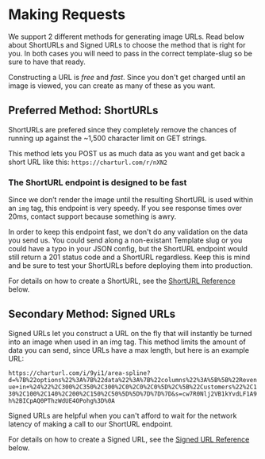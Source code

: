 # Making Requests

We support 2 different methods for generating image URLs.
Read below about ShortURLs and Signed URLs to choose the
method that is right for you. In both cases you will need to pass in the
correct template-slug so be sure to have that ready.

Constructing a URL is *free* and *fast*. Since you don't get charged until
an image is viewed, you can create as many of these as you want.

## Preferred Method: ShortURLs

ShortURLs are prefered since they completely remove the chances of running up
against the ~1,500 character limit on GET strings.

This method lets you POST us as much data as you want and get back a short
URL like this: `https://charturl.com/r/nXN2`

### The ShortURL endpoint is designed to be fast

Since we don’t render the image until the resulting ShortURL is used within an
`img` tag, this endpoint is very speedy. If you see response times over
20ms, contact support because something is awry.

In order to keep this endpoint fast, we don't do any validation on the data you send us.
You could send along a non-existant Template slug or you could have a typo in your JSON
config, but the ShortURL endpoint would still return a 201 status code and a
ShortURL regardless. Keep this is mind and be sure to test your ShortURLs before deploying them into
production.

For details on how to create a ShortURL, see the [ShortURL Reference](#shorturl-reference) below.

## Secondary Method: Signed URLs

Signed URLs let you construct a URL on the fly that will instantly be turned
into an image when used in an img tag. This method limits the amount of data
you can send, since URLs have a max length, but here is an example URL:

`https://charturl.com/i/9yi1/area-spline?d=%7B%22options%22%3A%7B%22data%22%3A%7B%22columns%22%3A%5B%5B%22Revenue+in+%24%22%2C300%2C350%2C300%2C0%2C0%2C0%5D%2C%5B%22Customers%22%2C130%2C100%2C140%2C200%2C150%2C50%5D%5D%7D%7D%7D&s=cw7R0Nlj2VB1kYvdLF1A9h%2BICpAQ0PThzWdUE4OPohg%3D%0A`

Signed URLs are helpful when you can't afford to wait for the network latency
of making a call to our ShortURL endpoint.

For details on how to create a Signed URL,
see the [Signed URL Reference](#signed-url-reference) below.
